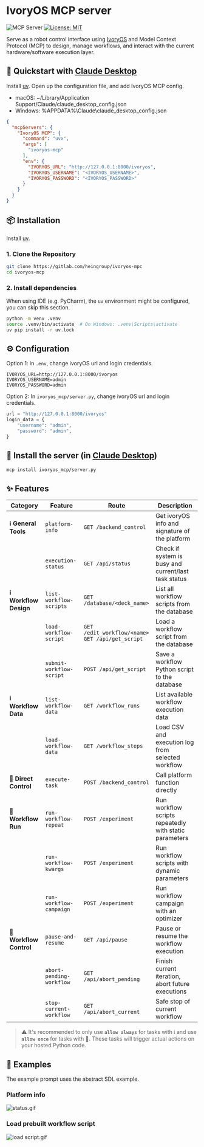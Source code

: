 # IvoryOS MCP server

![](https://badge.mcpx.dev?type=server 'MCP Server')
[![License: MIT](https://img.shields.io/badge/License-MIT-yellow.svg)](https://opensource.org/licenses/MIT)

Serve as a robot control interface using [IvoryOS](https://gitlab.com/heingroup/ivoryos) and Model Context Protocol (MCP) to design, manage workflows, and interact with the current hardware/software execution layer.

## 🚀 Quickstart with [Claude Desktop](https://claude.ai/download)
Install [uv](https://docs.astral.sh/uv/).
Open up the configuration file, and add IvoryOS MCP config.
* macOS: ~/Library/Application Support/Claude/claude_desktop_config.json
* Windows: %APPDATA%\Claude\claude_desktop_config.json
```json
{
  "mcpServers": {
    "IvoryOS MCP": {
      "command": "uvx",
      "args": [
        "ivoryos-mcp"
      ],
      "env": {
        "IVORYOS_URL": "http://127.0.0.1:8000/ivoryos",
        "IVORYOS_USERNAME": "<IVORYOS_USERNAME>",
        "IVORYOS_PASSWORD": "<IVORYOS_PASSWORD>"
      }
    }
  }
}
```

## 📦 Installation
Install [uv](https://docs.astral.sh/uv/).
### 1. Clone the Repository

```bash
git clone https://gitlab.com/heingroup/ivoryos-mpc
cd ivoryos-mcp
```
### 2. Install dependencies
When using IDE (e.g. PyCharm), the `uv` environment might be configured, you can skip this section.
```bash
python -m venv .venv
source .venv/bin/activate  # On Windows: .venv\Scripts\activate
uv pip install -r uv.lock
```
## ⚙️ Configuration
Option 1: in `.env`, change ivoryOS url and login credentials. 
```
IVORYOS_URL=http://127.0.0.1:8000/ivoryos
IVORYOS_USERNAME=admin
IVORYOS_PASSWORD=admin
```


Option 2: In `ivoryos_mcp/server.py`, change ivoryOS url and login credentials. 
```python
url = "http://127.0.0.1:8000/ivoryos"
login_data = {
    "username": "admin",
    "password": "admin",
}
```

## 🚀 Install the server (in [Claude Desktop](https://claude.ai/download))
```bash
mcp install ivoryos_mcp/server.py
```

## ✨ Features
| **Category**            | **Feature**              | **Route**                                             | **Description**                                        |
|-------------------------|--------------------------|-------------------------------------------------------|--------------------------------------------------------|
| **ℹ️ General Tools**    | `platform-info`          | `GET /backend_control`                                | Get ivoryOS info and signature of the platform         |
|                         | `execution-status`       | `GET /api/status`                                     | Check if system is busy and current/last task status   |
| **ℹ️ Workflow Design**  | `list-workflow-scripts`  | `GET /database/<deck_name>`                           | List all workflow scripts from the database            |
|                         | `load-workflow-script`   | `GET /edit_workflow/<name>`<br/>`GET /api/get_script` | Load a workflow script from the database               |
|                         | `submit-workflow-script` | `POST /api/get_script`                                | Save a workflow Python script to the database          |
| **ℹ️ Workflow Data**    | `list-workflow-data`     | `GET /workflow_runs`                                  | List available workflow execution data                 |
|                         | `load-workflow-data`     | `GET /workflow_steps`                                 | Load CSV and execution log from selected workflow      |
| **🤖 Direct Control**   | `execute-task`           | `POST /backend_control`                               | Call platform function directly                        |
| **🤖 Workflow Run**     | `run-workflow-repeat`    | `POST /experiment`                                    | Run workflow scripts repeatedly with static parameters |
|                         | `run-workflow-kwargs`    | `POST /experiment`                                    | Run workflow scripts with dynamic parameters           |
|                         | `run-workflow-campaign`  | `POST /experiment`                                    | Run workflow campaign with an optimizer                |
| **🤖 Workflow Control** | `pause-and-resume`       | `GET /api/pause`                                      | Pause or resume the workflow execution                 |
|                         | `abort-pending-workflow` | `GET /api/abort_pending`                              | Finish current iteration, abort future executions      |
|                         | `stop-current-workflow`  | `GET /api/abort_current`                              | Safe stop of current workflow                          |

> ⚠️ It's recommended to only use **`allow always`** for tasks with ℹ️ 
> and use **`allow once`** for tasks with 🤖. 
> These tasks will trigger actual actions on your hosted Python code.


## 🧪 Examples
The example prompt uses the abstract SDL example.
### Platform info
![status.gif](https://gitlab.com/heingroup/ivoryos-suite/ivoryos-mcp/-/raw/main/docs/status.gif)

### Load prebuilt workflow script 
![load script.gif](https://gitlab.com/heingroup/ivoryos-suite/ivoryos-mcp/-/raw/main/docs/load%20script.gif)